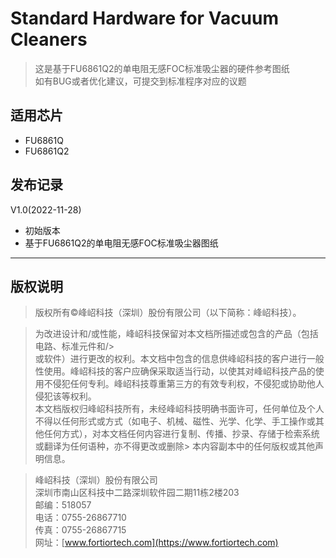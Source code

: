 # Standard Hardware for Vacuum Cleaners

> 这是基于FU6861Q2的单电阻无感FOC标准吸尘器的硬件参考图纸  
> 如有BUG或者优化建议，可提交到标准程序对应的议题


## 适用芯片
- FU6861Q
- FU6861Q2

## 发布记录

V1.0(2022-11-28)
- 初始版本
- 基于FU6861Q2的单电阻无感FOC标准吸尘器图纸
---

## 版权说明
> 版权所有©峰岹科技（深圳）股份有限公司（以下简称：峰岹科技）。<br>

> 为改进设计和/或性能，峰岹科技保留对本文档所描述或包含的产品（包括电路、标准元件和/><br>或软件）进行更改的权利。本文档中包含的信息供峰岹科技的客户进行一般性使用。峰岹科技的客户应确保采取适当行动，以使其对峰岹科技产品的使用不侵犯任何专利。峰岹科技尊重第三方的有效专利权，不侵犯或协助他人侵犯该等权利。<br>
> 本文档版权归峰岹科技所有，未经峰岹科技明确书面许可，任何单位及个人不得以任何形式或方式（如电子、机械、磁性、光学、化学、手工操作或其他任何方式），对本文档任何内容进行复制、传播、抄录、存储于检索系统或翻译为任何语种，亦不得更改或删除> 本内容副本中的任何版权或其他声明信息。<br>

> 峰岹科技（深圳）股份有限公司<br>
> 深圳市南山区科技中二路深圳软件园二期11栋2楼203<br>
> 邮编：518057<br>
> 电话：0755-26867710<br>
> 传真：0755-26867715<br>
> 网址：[www.fortiortech.com](https://www.fortiortech.com)
